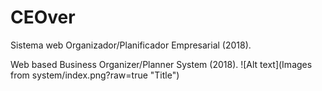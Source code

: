 # CEOver
Sistema web Organizador/Planificador Empresarial (2018).

Web based Business Organizer/Planner System (2018).
![Alt text](Images from system/index.png?raw=true "Title")
